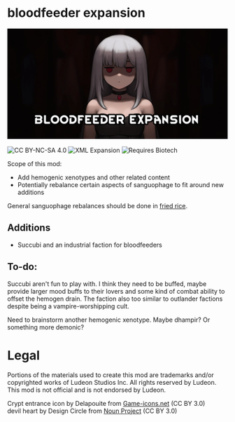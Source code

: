 <!--![CC BY-NC-SA 4.0][badge-license]-->
[badge-license]: https://img.shields.io/badge/License-CC_BY--NC--SA_4.0-lightgray?style=for-the-badge
<!--![C# Expansion][badge-c-expansion] expansions with C#-->
[badge-c-expansion]: https://img.shields.io/badge/C%23-Expansion-blue?style=for-the-badge
<!--![C# Patches][badge-c-patches] patch mods with C#-->
[badge-c-patches]: https://img.shields.io/badge/C%23-Patches-green?style=for-the-badge
<!--![XML Expansion][badge-xml-expansion] XML-only expansions-->
[badge-xml-expansion]: https://img.shields.io/badge/XML-Expansion-blue?style=for-the-badge
<!--![XML Patches][badge-xml-patches] XML-only patch mods-->
[badge-xml-patches]: https://img.shields.io/badge/XML-Patches-green?style=for-the-badge
<!--![Supports Royalty][badge-dlc-royalty] supports Royalty DLC-->
[badge-dlc-royalty]: https://img.shields.io/badge/DLC-Royalty-gold?style=for-the-badge
<!--![Supports Ideology][badge-dlc-ideology] supports Ideology DLC-->
[badge-dlc-ideology]: https://img.shields.io/badge/DLC-Ideology-indianred?style=for-the-badge
<!--![Supports Biotech][badge-dlc-biotech] supports Biotech DLC-->
[badge-dlc-biotech]: https://img.shields.io/badge/DLC-Biotech-mediumturquoise?style=for-the-badge
<!--![Supports Anomaly][badge-dlc-anomaly] supports Anomaly DLC-->
[badge-dlc-anomaly]: https://img.shields.io/badge/DLC-Anomaly-darkseagreen?style=for-the-badge

# bloodfeeder expansion
![](About/Preview.png)

![CC BY-NC-SA 4.0][badge-license] ![XML Expansion][badge-xml-expansion] ![Requires Biotech][badge-dlc-biotech]

Scope of this mod:
- Add hemogenic xenotypes and other related content
- Potentially rebalance certain aspects of sanguophage to fit around new additions

General sanguophage rebalances should be done in [fried rice](https://github.com/friedriceworld/fried-rice).

## Additions
- Succubi and an industrial faction for bloodfeeders

## To-do:
Succubi aren't fun to play with. I think they need to be buffed, maybe provide larger mood buffs to their lovers and some kind of combat ability to offset the hemogen drain. The faction also too similar to outlander factions despite being a vampire-worshipping cult.

Need to brainstorm another hemogenic xenotype. Maybe dhampir? Or something more demonic?

# Legal
Portions of the materials used to create this mod are trademarks and/or copyrighted works of Ludeon Studios Inc. All rights reserved by Ludeon. This mod is not official and is not endorsed by Ludeon.

Crypt entrance icon by Delapouite from [Game-icons.net](https://game-icons.net/) (CC BY 3.0)\
devil heart by Design Circle from [Noun Project](https://thenounproject.com/) (CC BY 3.0)